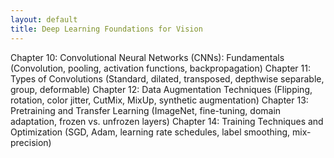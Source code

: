 ```yaml
---
layout: default
title: Deep Learning Foundations for Vision
---
```


Chapter 10: Convolutional Neural Networks (CNNs): Fundamentals
(Convolution, pooling, activation functions, backpropagation)
Chapter 11: Types of Convolutions
(Standard, dilated, transposed, depthwise separable, group, deformable)
Chapter 12: Data Augmentation Techniques
(Flipping, rotation, color jitter, CutMix, MixUp, synthetic augmentation)
Chapter 13: Pretraining and Transfer Learning
(ImageNet, fine-tuning, domain adaptation, frozen vs. unfrozen layers)
Chapter 14: Training Techniques and Optimization
(SGD, Adam, learning rate schedules, label smoothing, mix-precision)
